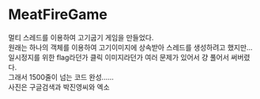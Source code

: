 # MeatFireGame

멀티 스레드를 이용하여 고기굽기 게임을 만들었다.   
원래는 하나의 객체를 이용하여 고기이미지에 상속받아 스레드를 생성하려고 했지만...   
일시정지를 위한 flag라던가 클릭 이미지라던가 여러 문제가 있어서 걍 풀어서 써버렸다.   
그래서 1500줄이 넘는 코드 완성......   
사진은 구글검색과 박진영씨와 엑소   

